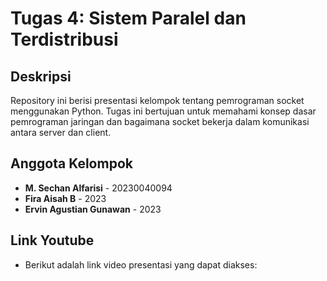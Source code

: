 # Tugas 4: Sistem Paralel dan Terdistribusi

## Deskripsi
Repository ini berisi presentasi kelompok tentang pemrograman socket menggunakan Python. Tugas ini bertujuan untuk memahami konsep dasar pemrograman jaringan dan bagaimana socket bekerja dalam komunikasi antara server dan client.

## Anggota Kelompok
- **M. Sechan Alfarisi** - 20230040094
- **Fira Aisah B** - 2023
- **Ervin Agustian Gunawan** - 2023

## Link Youtube
- Berikut adalah link video presentasi yang dapat diakses: 
